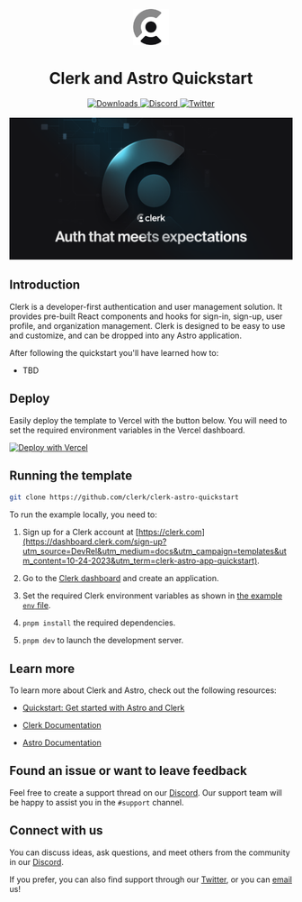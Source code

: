 <p align="center">
  <a href="https://clerk.com?utm_source=github&utm_medium=clerk_docs" target="_blank" rel="noopener noreferrer">
    <picture>
      <source media="(prefers-color-scheme: dark)" srcset="./public/light-logo.png">
      <img alt="Clerk Logo for light background" src="./public/dark-logo.png" height="64">
    </picture>
  </a>
  <br />
</p>
<div align="center">
  <h1>
    Clerk and Astro Quickstart
  </h1>
  <a href="https://www.npmjs.com/package/@clerk/astro">
    <img alt="Downloads" src="https://img.shields.io/npm/dm/@clerk/astro" />
  </a>
  <a href="https://discord.com/invite/b5rXHjAg7A">
    <img alt="Discord" src="https://img.shields.io/discord/856971667393609759?color=7389D8&label&logo=discord&logoColor=ffffff" />
  </a>
  <a href="https://twitter.com/clerkdev">
    <img alt="Twitter" src="https://img.shields.io/twitter/url.svg?label=%40clerkdev&style=social&url=https%3A%2F%2Ftwitter.com%2Fclerkdev" />
  </a>
  <br />
  <br />
  <img alt="Clerk Hero Image" src="./public/hero.png">
</div>

## Introduction

Clerk is a developer-first authentication and user management solution. It provides pre-built React components and hooks for sign-in, sign-up, user profile, and organization management. Clerk is designed to be easy to use and customize, and can be dropped into any Astro application.

After following the quickstart you'll have learned how to:

- TBD

## Deploy

Easily deploy the template to Vercel with the button below. You will need to set the required environment variables in the Vercel dashboard.

[![Deploy with Vercel](https://vercel.com/button)](https://vercel.com/new/clone?repository-url=https%3A%2F%2Fgithub.com%2Fclerk%2Fclerk-astro-quickstart&env=PUBLIC_CLERK_PUBLISHABLE_KEY,CLERK_SECRET_KEY&envDescription=Clerk%20API%20keys&envLink=https%3A%2F%2Fclerk.com%2Fdocs%2Fquickstart%2Fastro&redirect-url=https%3A%2F%2Fclerk.com%2Fdocs%2Fquickstart%2Fastro)

## Running the template

```bash
git clone https://github.com/clerk/clerk-astro-quickstart
```

To run the example locally, you need to:

1. Sign up for a Clerk account at [https://clerk.com](https://dashboard.clerk.com/sign-up?utm_source=DevRel&utm_medium=docs&utm_campaign=templates&utm_content=10-24-2023&utm_term=clerk-astro-app-quickstart).

2. Go to the [Clerk dashboard](https://dashboard.clerk.com?utm_source=DevRel&utm_medium=docs&utm_campaign=templates&utm_content=10-24-2023&utm_term=clerk-astro-quickstart) and create an application.

3. Set the required Clerk environment variables as shown in [the example `env` file](./.env.example).

4. `pnpm install` the required dependencies.

5. `pnpm dev` to launch the development server.

## Learn more

To learn more about Clerk and Astro, check out the following resources:

- [Quickstart: Get started with Astro and Clerk](https://clerk.com/docs/quickstarts/astro?utm_source=DevRel&utm_medium=docs&utm_campaign=templates&utm_content=10-24-2023&utm_term=clerk-astro-quickstart)

- [Clerk Documentation](https://clerk.com/docs?utm_source=DevRel&utm_medium=docs&utm_campaign=templates&utm_content=10-24-2023&utm_term=clerk-astro-quickstart)
- [Astro Documentation](https://docs.astro.build/)

## Found an issue or want to leave feedback

Feel free to create a support thread on our [Discord](https://clerk.com/discord). Our support team will be happy to assist you in the `#support` channel.

## Connect with us

You can discuss ideas, ask questions, and meet others from the community in our [Discord](https://discord.com/invite/b5rXHjAg7A).

If you prefer, you can also find support through our [Twitter](https://twitter.com/ClerkDev), or you can [email](mailto:support@clerk.dev) us!
